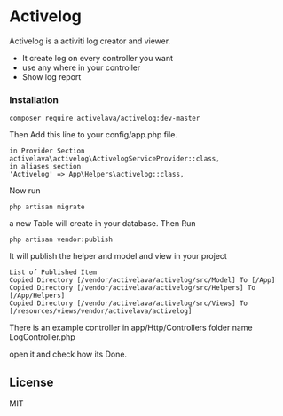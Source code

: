 # Activelog

Activelog is a activiti log creator and viewer.

  - It create log on every controller you want
  - use any where in your controller
  - Show log report

### Installation

```composer require activelava/activelog:dev-master```

Then
Add this line to your config/app.php file. 
``` 
in Provider Section
activelava\activelog\ActivelogServiceProvider::class,
in aliases section
'Activelog' => App\Helpers\activelog::class, 
```

Now run
```
php artisan migrate
```
a new Table will create in your database.
Then Run
```
php artisan vendor:publish
```

It will publish the helper and model and view in your project

``` 
List of Published Item
Copied Directory [/vendor/activelava/activelog/src/Model] To [/App]
Copied Directory [/vendor/activelava/activelog/src/Helpers] To [/App/Helpers]
Copied Directory [/vendor/activelava/activelog/src/Views] To [/resources/views/vendor/activelava/activelog]
```

There is an example controller in app/Http/Controllers folder name LogController.php

open it and check how its Done.

License
----
MIT